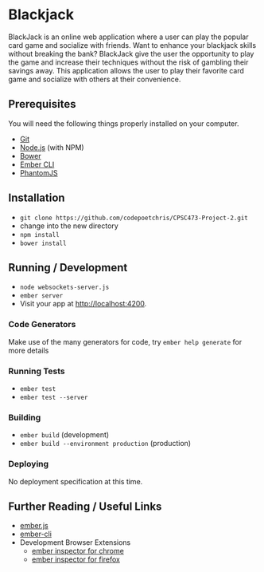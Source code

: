 # Blackjack

BlackJack is an online web application where a user can play the popular card game and socialize with friends.
Want to enhance your blackjack skills without breaking the bank?
BlackJack give the user the opportunity to play the game and increase their techniques without the risk of gambling their savings away.
This application allows the user to play their favorite card game and socialize with others at their convenience.  

## Prerequisites

You will need the following things properly installed on your computer.

* [Git](http://git-scm.com/)
* [Node.js](http://nodejs.org/) (with NPM)
* [Bower](http://bower.io/)
* [Ember CLI](http://ember-cli.com/)
* [PhantomJS](http://phantomjs.org/)

## Installation

* `git clone https://github.com/codepoetchris/CPSC473-Project-2.git`
* change into the new directory
* `npm install`
* `bower install`

## Running / Development

* `node websockets-server.js`
* `ember server`
* Visit your app at [http://localhost:4200](http://localhost:4200).

### Code Generators

Make use of the many generators for code, try `ember help generate` for more details

### Running Tests

* `ember test`
* `ember test --server`

### Building

* `ember build` (development)
* `ember build --environment production` (production)

### Deploying

No deployment specification at this time.

## Further Reading / Useful Links

* [ember.js](http://emberjs.com/)
* [ember-cli](http://ember-cli.com/)
* Development Browser Extensions
  * [ember inspector for chrome](https://chrome.google.com/webstore/detail/ember-inspector/bmdblncegkenkacieihfhpjfppoconhi)
  * [ember inspector for firefox](https://addons.mozilla.org/en-US/firefox/addon/ember-inspector/)
